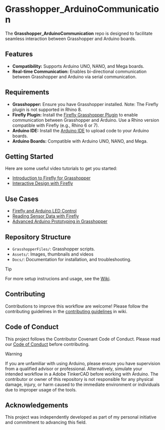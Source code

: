 # Grasshopper_ArduinoCommunication

The **Grasshopper_ArduinoCommunication** repo is designed to facilitate seamless interaction between Grasshopper and Arduino boards.

## Features
- **Compatibility:** Supports Arduino UNO, NANO, and Mega boards.
- **Real-time Communication:** Enables bi-directional communication between Grasshopper and Arduino via serial communication.

## Requirements
- **Grasshopper:** Ensure you have Grasshopper installed. Note: The Firefly plugin is not supported in Rhino 8.
- **Firefly Plugin:** Install the [Firefly Grasshopper Plugin](https://www.food4rhino.com/en/app/firefly) to enable communication between Grasshopper and Arduino. Use a Rhino version compatible with Firefly (e.g., Rhino 6 or 7).
- **Arduino IDE:** Install the [Arduino IDE](https://www.arduino.cc/en/software) to upload code to your Arduino boards.
- **Arduino Boards:** Compatible with Arduino UNO, NANO, and Mega.

## Getting Started
Here are some useful video tutorials to get you started:
- [Introduction to Firefly for Grasshopper](https://www.youtube.com/watch?v=a1fwyfkEHAg)
- [Interactive Design with Firefly](https://www.youtube.com/watch?v=4cGnw35fzzM)

## Use Cases
- [Firefly and Arduino LED Control](https://www.youtube.com/watch?v=TYRZSxwqlGg)
- [Reading Sensor Data with Firefly](https://www.youtube.com/watch?v=yyuM2p2UDsE)
- [Advanced Arduino Prototyping in Grasshopper](https://www.youtube.com/watch?v=RIMbaeGnDlI)

## Repository Structure
- `GrasshopperFiles/`: Grasshopper scripts.
- `Assets/`: Images, thumbnails and videos
- `Docs/`: Documentation for installation, and troubleshooting.

> [!TIP]
> For more setup instrucions and usage, see the [Wiki](https://github.com/LoyWeiWin/Grasshopper_ArduinoCommunication/wiki).

## Contributing
Contributions to improve this workflow are welcome! Please follow the contributing guidelines in the [contributing guidelines](https://github.com/LoyWeiWin/Grasshopper_ArduinoCommunication/wiki/05_Contributing-Guidelines) in wiki.

## Code of Conduct
This project follows the Contributor Covenant Code of Conduct. Please read our [Code of Conduct](https://github.com/LoyWeiWin/Grasshopper_ArduinoCommunication/blob/main/CODE_OF_CONDUCT.md) before contributing.

> [!WARNING]  
> If you are unfamiliar with using Arduino, please ensure you have supervision from a qualified advisor or professional. Alternatively, simulate your intended workflow in a Adobe TinkerCAD before working with Arduino.
> The contributor or owner of this repository is not responsible for any physical damage, injury, or harm caused to the immediate environment or individuals due to improper usage of the tools.

## Acknowledgements
This project was independently developed as part of my personal initiative and commitment to advancing this field.
